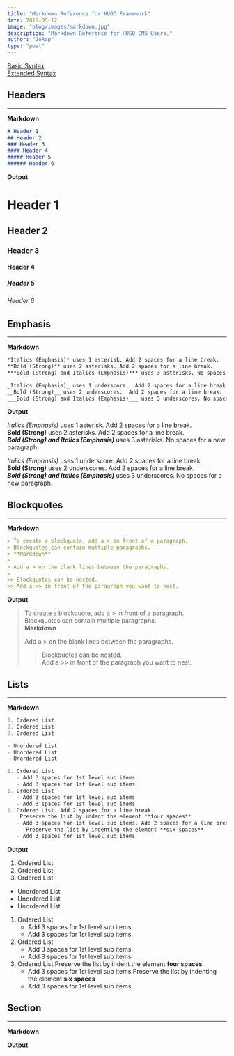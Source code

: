 ```yaml
---
title: "Markdown Reference for HUGO Framework"
date: 2019-05-12
image: "blog/images/markdown.jpg"
description: "Markdown Reference for HUGO CMS Users."
author: "JoRap"
type: "post"
---
```


[Basic Syntax](https://www.markdownguide.org/basic-syntax)  
[Extended Syntax](https://www.markdownguide.org/extended-syntax)

## Headers
---
**Markdown**

```markdown
# Header 1
## Header 2
### Header 3
#### Header 4
##### Header 5
###### Header 6
```

**Output**

# Header 1
## Header 2
### Header 3
#### Header 4
##### Header 5
###### Header 6

## Emphasis
---
**Markdown**

```markdown
*Italics (Emphasis)* uses 1 asterisk. Add 2 spaces for a line break.  
**Bold (Strong)** uses 2 asterisks. Add 2 spaces for a line break.    
***Bold (Strong) and Italics (Emphasis)*** uses 3 asterisks. No spaces for a new paragraph.

_Italics (Emphasis)_ uses 1 underscore.  Add 2 spaces for a line break.  
__Bold (Strong)__ uses 2 underscores.  Add 2 spaces for a line break.  
___Bold (Strong) and Italics (Emphasis)___ uses 3 underscores. No spaces for a new paragraph.
```

**Output**

*Italics (Emphasis)* uses 1 asterisk. Add 2 spaces for a line break.  
**Bold (Strong)** uses 2 asterisks. Add 2 spaces for a line break.    
***Bold (Strong) and Italics (Emphasis)*** uses 3 asterisks. No spaces for a new paragraph.

_Italics (Emphasis)_ uses 1 underscore.  Add 2 spaces for a line break.  
__Bold (Strong)__ uses 2 underscores.  Add 2 spaces for a line break.  
___Bold (Strong) and Italics (Emphasis)___ uses 3 underscores. No spaces for a new paragraph.

## Blockquotes
---
**Markdown**
```markdown
> To create a blockquote, add a > in front of a paragraph.  
> Blockquotes can contain multiple paragraphs.  
> **Markdown**
> 
> Add a > on the blank lines between the paragraphs.
> 
>> Blockquotes can be nested.  
>> Add a >> in front of the paragraph you want to nest.
```

**Output**

> To create a blockquote, add a > in front of a paragraph.  
> Blockquotes can contain multiple paragraphs.  
> **Markdown**
> 
> Add a > on the blank lines between the paragraphs.
> 
>> Blockquotes can be nested.  
>> Add a >> in front of the paragraph you want to nest.

## Lists
---
**Markdown**
```markdown
1. Ordered List
2. Ordered List
3. Ordered List

- Unordered List
- Unordered List
- Unordered List

1. Ordered List
   - Add 3 spaces for 1st level sub items
   - Add 3 spaces for 1st level sub items
1. Ordered List
   - Add 3 spaces for 1st level sub items
   - Add 3 spaces for 1st level sub items
1. Ordered List. Add 2 spaces for a line break.  
    Preserve the list by indent the element **four spaces**
   - Add 3 spaces for 1st level sub items. Add 2 spaces for a line break.  
      Preserve the list by indenting the element **six spaces**
   - Add 3 spaces for 1st level sub items
```

**Output**

1. Ordered List
2. Ordered List
3. Ordered List

- Unordered List
- Unordered List
- Unordered List

1. Ordered List
   - Add 3 spaces for 1st level sub items
   - Add 3 spaces for 1st level sub items
1. Ordered List
   - Add 3 spaces for 1st level sub items
   - Add 3 spaces for 1st level sub items
1. Ordered List
    Preserve the list by indent the element **four spaces**
   - Add 3 spaces for 1st level sub items
      Preserve the list by indenting the element **six spaces**
   - Add 3 spaces for 1st level sub items

## Section
---
**Markdown**

**Output**
